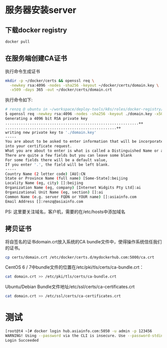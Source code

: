 # 服务器安装server

## 下载docker registry

```sh
docker pull
```

## 在服务端创建CA证书

执行命令生成证书

```sh
mkdir -p ~/docker/certs && openssl req \
  -newkey rsa:4096 -nodes -sha256 -keyout ~/docker/certs/domain.key \
  -x509 -days 365 -out ~/docker/certs/domain.crt
```

执行命令如下:

```sh
# renzq @ ubuntu in ~/workspace/deploy-tools/k8s/roles/docker-registry/files on git:master x [16:21:05] 
$ openssl req -newkey rsa:4096 -nodes -sha256 -keyout ./domain.key -x509 -days 3650 -out ./domain.crt             
Generating a 4096 bit RSA private key
............................................................++
..................................................++
writing new private key to './domain.key'
-----
You are about to be asked to enter information that will be incorporated
into your certificate request.
What you are about to enter is what is called a Distinguished Name or a DN.
There are quite a few fields but you can leave some blank
For some fields there will be a default value,
If you enter '.', the field will be left blank.
-----
Country Name (2 letter code) [AU]:CN
State or Province Name (full name) [Some-State]:beijing
Locality Name (eg, city) []:beijing
Organization Name (eg, company) [Internet Widgits Pty Ltd]:ai
Organizational Unit Name (eg, section) []:ai
Common Name (e.g. server FQDN or YOUR name) []:asiainfo.com
Email Address []:renzq@asiainfo.com
```

PS: 这里要关注域名，客户机，需要的在/etc/hosts中添加域名

## 拷贝证书

将自签名的证书domain.crt放入系统的CA bundle文件中，使得操作系统信任我们的证书。

```sh
cp certs/domain.crt /etc/docker/certs.d/mydockerhub.com:5000/ca.crt
```

CentOS 6 / 7中bundle文件的位置在/etc/pki/tls/certs/ca-bundle.crt：

```sh
cat domain.crt >> /etc/pki/tls/certs/ca-bundle.crt
```

Ubuntu/Debian Bundle文件地址/etc/ssl/certs/ca-certificates.crt

```sh
cat domain.crt >> /etc/ssl/certs/ca-certificates.crt
```

# 测试

```sh
[root@t4 ~]# docker login hub.asiainfo.com:5050 -u admin -p 123456
WARNING! Using --password via the CLI is insecure. Use --password-stdin.
Login Succeeded
```